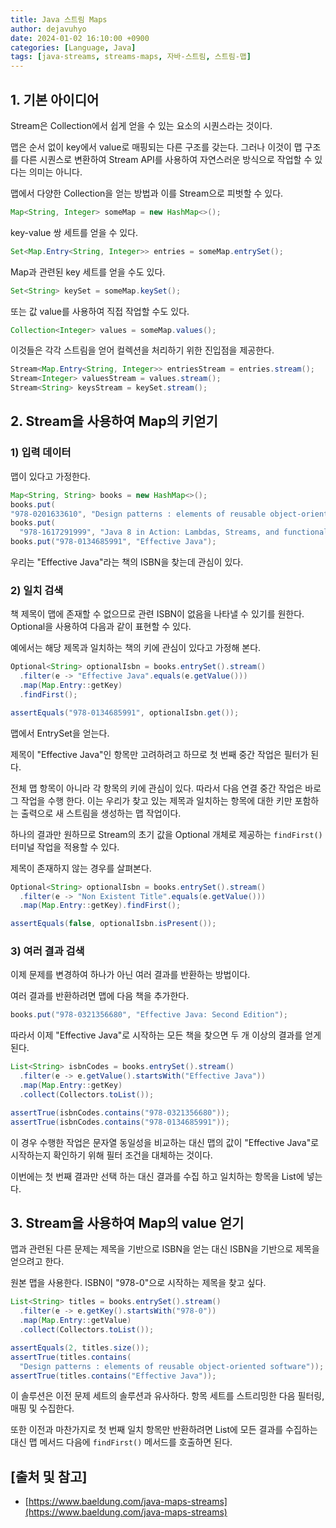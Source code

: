 ```yaml
---
title: Java 스트림 Maps
author: dejavuhyo
date: 2024-01-02 16:10:00 +0900
categories: [Language, Java]
tags: [java-streams, streams-maps, 자바-스트림, 스트림-맵]
---
```


## 1. 기본 아이디어
Stream은 Collection에서 쉽게 얻을 수 있는 요소의 시퀀스라는 것이다.

맵은 순서 없이 key에서 value로 매핑되는 다른 구조를 갖는다. 그러나 이것이 맵 구조를 다른 시퀀스로 변환하여 Stream API를 사용하여 자연스러운 방식으로 작업할 수 있다는 의미는 아니다.

맵에서 다양한 Collection을 얻는 방법과 이를 Stream으로 피벗할 수 있다.

```java
Map<String, Integer> someMap = new HashMap<>();
```

key-value 쌍 세트를 얻을 수 있다.

```java
Set<Map.Entry<String, Integer>> entries = someMap.entrySet();
```

Map과 관련된 key 세트를 얻을 수도 있다.

```java
Set<String> keySet = someMap.keySet();
```

또는 값 value를 사용하여 직접 작업할 수도 있다.

```java
Collection<Integer> values = someMap.values();
```

이것들은 각각 스트림을 얻어 컬렉션을 처리하기 위한 진입점을 제공한다.

```java
Stream<Map.Entry<String, Integer>> entriesStream = entries.stream();
Stream<Integer> valuesStream = values.stream();
Stream<String> keysStream = keySet.stream();
```

## 2. Stream을 사용하여 Map의 키 ​​얻기

### 1) 입력 데이터
맵이 있다고 가정한다.

```java
Map<String, String> books = new HashMap<>();
books.put(
"978-0201633610", "Design patterns : elements of reusable object-oriented software");
books.put(
  "978-1617291999", "Java 8 in Action: Lambdas, Streams, and functional-style programming");
books.put("978-0134685991", "Effective Java");
```

우리는 "Effective Java"라는 책의 ISBN을 찾는데 관심이 있다.

### 2) 일치 검색
책 제목이 맵에 존재할 수 없으므로 관련 ISBN이 없음을 나타낼 수 있기를 원한다. Optional을 사용하여 다음과 같이 표현할 수 있다.

예에서는 해당 제목과 일치하는 책의 키에 관심이 있다고 가정해 본다.

```java
Optional<String> optionalIsbn = books.entrySet().stream()
  .filter(e -> "Effective Java".equals(e.getValue()))
  .map(Map.Entry::getKey)
  .findFirst();

assertEquals("978-0134685991", optionalIsbn.get());
```

맵에서 EntrySet을 얻는다.

제목이 "Effective Java"인 항목만 고려하려고 하므로 첫 번째 중간 작업은 필터가 된다.

전체 맵 항목이 아니라 각 항목의 키에 관심이 있다. 따라서 다음 연결 중간 작업은 바로 그 작업을 수행 한다. 이는 우리가 찾고 있는 제목과 일치하는 항목에 대한 키만 포함하는 출력으로 새 스트림을 생성하는 맵 작업이다.

하나의 결과만 원하므로 Stream의 초기 값을 Optional 개체로 제공하는 `findFirst()` 터미널 작업을 적용할 수 있다.

제목이 존재하지 않는 경우를 살펴본다.

```java
Optional<String> optionalIsbn = books.entrySet().stream()
  .filter(e -> "Non Existent Title".equals(e.getValue()))
  .map(Map.Entry::getKey).findFirst();

assertEquals(false, optionalIsbn.isPresent());
```

### 3) 여러 결과 검색
이제 문제를 변경하여 하나가 아닌 여러 결과를 반환하는 방법이다.

여러 결과를 반환하려면 맵에 다음 책을 추가한다.

```java
books.put("978-0321356680", "Effective Java: Second Edition");
```

따라서 이제 "Effective Java"로 시작하는 모든 책을 찾으면 두 개 이상의 결과를 얻게 된다.

```java
List<String> isbnCodes = books.entrySet().stream()
  .filter(e -> e.getValue().startsWith("Effective Java"))
  .map(Map.Entry::getKey)
  .collect(Collectors.toList());

assertTrue(isbnCodes.contains("978-0321356680"));
assertTrue(isbnCodes.contains("978-0134685991"));
```

이 경우 수행한 작업은 문자열 동일성을 비교하는 대신 맵의 값이 "Effective Java"로 시작하는지 확인하기 위해 필터 조건을 대체하는 것이다.

이번에는 첫 번째 결과만 선택 하는 대신 결과를 수집 하고 일치하는 항목을 List에 넣는다.

## 3. Stream을 사용하여 Map의 value 얻기
맵과 관련된 다른 문제는 제목을 기반으로 ISBN을 얻는 대신 ISBN을 기반으로 제목을 얻으려고 한다.

원본 맵을 사용한다. ISBN이 "978-0"으로 시작하는 제목을 찾고 싶다.

```java
List<String> titles = books.entrySet().stream()
  .filter(e -> e.getKey().startsWith("978-0"))
  .map(Map.Entry::getValue)
  .collect(Collectors.toList());

assertEquals(2, titles.size());
assertTrue(titles.contains(
  "Design patterns : elements of reusable object-oriented software"));
assertTrue(titles.contains("Effective Java"));
```

이 솔루션은 이전 문제 세트의 솔루션과 유사하다. 항목 세트를 스트리밍한 다음 필터링, 매핑 및 수집한다.

또한 이전과 마찬가지로 첫 번째 일치 항목만 반환하려면 List에 모든 결과를 수집하는 대신 맵 메서드 다음에 `findFirst()` 메서드를 호출하면 된다.

## [출처 및 참고]
* [https://www.baeldung.com/java-maps-streams](https://www.baeldung.com/java-maps-streams)
